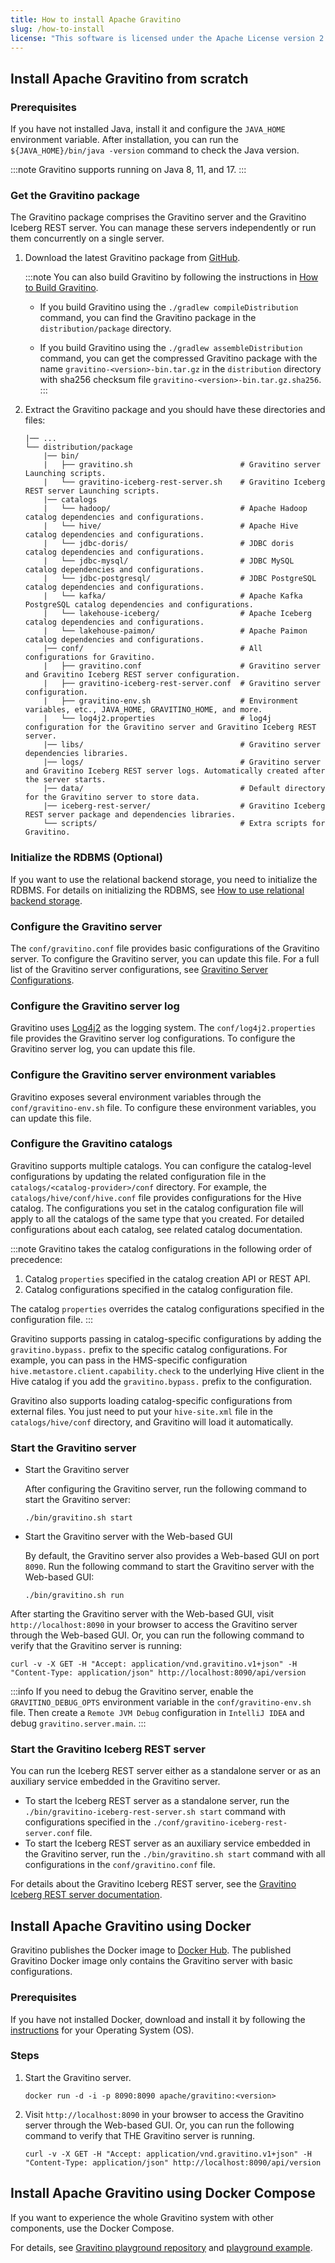 ```yaml
---
title: How to install Apache Gravitino
slug: /how-to-install
license: "This software is licensed under the Apache License version 2."
---
```


## Install Apache Gravitino from scratch

### Prerequisites

If you have not installed Java, install it and configure the `JAVA_HOME` environment variable. After installation, you can run the `${JAVA_HOME}/bin/java -version` command to check the Java version.

:::note
Gravitino supports running on Java 8, 11, and 17.
:::

### Get the Gravitino package

The Gravitino package comprises the Gravitino server and the Gravitino Iceberg REST server. You can manage these servers independently or run them concurrently on a single server.

1. Download the latest Gravitino package from [GitHub](https://github.com/apache/gravitino/releases).

    :::note
    You can also build Gravitino by following the instructions in [How to Build Gravitino](./how-to-build.md).

      - If you build Gravitino using the `./gradlew compileDistribution` command, you can find the Gravitino package in the `distribution/package` directory.

      - If you build Gravitino using the `./gradlew assembleDistribution` command, you can get the compressed Gravitino package with the name `gravitino-<version>-bin.tar.gz` in the `distribution` directory with sha256 checksum file `gravitino-<version>-bin.tar.gz.sha256`.
    :::

2. Extract the Gravitino package and you should have these directories and files:

    ```text
    |── ...
    └── distribution/package
        |── bin/
        |   ├── gravitino.sh                        # Gravitino server Launching scripts.
        |   └── gravitino-iceberg-rest-server.sh    # Gravitino Iceberg REST server Launching scripts.
        |── catalogs
        |   └── hadoop/                             # Apache Hadoop catalog dependencies and configurations.
        |   └── hive/                               # Apache Hive catalog dependencies and configurations.
        |   └── jdbc-doris/                         # JDBC doris catalog dependencies and configurations.
        |   └── jdbc-mysql/                         # JDBC MySQL catalog dependencies and configurations.
        |   └── jdbc-postgresql/                    # JDBC PostgreSQL catalog dependencies and configurations.
        |   └── kafka/                              # Apache Kafka PostgreSQL catalog dependencies and configurations.
        |   └── lakehouse-iceberg/                  # Apache Iceberg catalog dependencies and configurations.
        |   └── lakehouse-paimon/                   # Apache Paimon catalog dependencies and configurations.
        |── conf/                                   # All configurations for Gravitino.
        |   ├── gravitino.conf                      # Gravitino server and Gravitino Iceberg REST server configuration.
        |   ├── gravitino-iceberg-rest-server.conf  # Gravitino server configuration.
        |   ├── gravitino-env.sh                    # Environment variables, etc., JAVA_HOME, GRAVITINO_HOME, and more.
        |   └── log4j2.properties                   # log4j configuration for the Gravitino server and Gravitino Iceberg REST server.
        |── libs/                                   # Gravitino server dependencies libraries.
        |── logs/                                   # Gravitino server and Gravitino Iceberg REST server logs. Automatically created after the server starts.
        |── data/                                   # Default directory for the Gravitino server to store data.
        |── iceberg-rest-server/                    # Gravitino Iceberg REST server package and dependencies libraries.
        └── scripts/                                # Extra scripts for Gravitino.
    ```

### Initialize the RDBMS (Optional)

If you want to use the relational backend storage, you need to initialize the RDBMS. For details on initializing the RDBMS, see [How to use relational backend storage](./how-to-use-relational-backend-storage.md).

### Configure the Gravitino server

The `conf/gravitino.conf` file provides basic configurations of the Gravitino server. To configure the Gravitino server, you can update this file. For a full list of the Gravitino server configurations, see [Gravitino Server Configurations](./gravitino-server-config.md).

### Configure the Gravitino server log

Gravitino uses [Log4j2](https://logging.apache.org/log4j/2.x/) as the logging system. The `conf/log4j2.properties` file provides the Gravitino server log configurations. To configure the Gravitino server log, you can update this file.

### Configure the Gravitino server environment variables

Gravitino exposes several environment variables through the `conf/gravitino-env.sh` file. To configure these environment variables, you can update this file.

### Configure the Gravitino catalogs

Gravitino supports multiple catalogs. You can configure the catalog-level configurations by updating the related configuration file in the `catalogs/<catalog-provider>/conf` directory. For example, the `catalogs/hive/conf/hive.conf` file provides configurations for the Hive catalog. The configurations you set in the catalog configuration file will apply to all the catalogs of the same type that you created. For detailed configurations about each catalog, see related catalog documentation.

:::note
Gravitino takes the catalog configurations in the following order of precedence:

1. Catalog `properties` specified in the catalog creation API or REST API.
2. Catalog configurations specified in the catalog configuration file.

The catalog `properties` overrides the catalog configurations specified in the configuration file.
:::

Gravitino supports passing in catalog-specific configurations by adding the `gravitino.bypass.` prefix to the specific catalog configurations. For example, you can pass in the HMS-specific configuration `hive.metastore.client.capability.check` to the underlying Hive client in the Hive catalog if you add the `gravitino.bypass.` prefix to the configuration.

Gravitino also supports loading catalog-specific configurations from external files. You just need to put your `hive-site.xml` file in the `catalogs/hive/conf` directory, and Gravitino will load it automatically.

### Start the Gravitino server

- Start the Gravitino server

    After configuring the Gravitino server, run the following command to start the Gravitino server:

    ```shell
    ./bin/gravitino.sh start
    ```

- Start the Gravitino server with the Web-based GUI

    By default, the Gravitino server also provides a Web-based GUI on port `8090`. Run the following command to start the Gravitino server with the Web-based GUI:

    ```shell
    ./bin/gravitino.sh run
    ```

After starting the Gravitino server with the Web-based GUI, visit `http://localhost:8090` in your browser to access the Gravitino server through the Web-based GUI. Or, you can run the following command to verify that the Gravitino server is running:

```shell
curl -v -X GET -H "Accept: application/vnd.gravitino.v1+json" -H "Content-Type: application/json" http://localhost:8090/api/version
```

:::info
If you need to debug the Gravitino server, enable the `GRAVITINO_DEBUG_OPTS` environment variable in the `conf/gravitino-env.sh` file. Then create a `Remote JVM Debug` configuration in `IntelliJ IDEA` and debug `gravitino.server.main`.
:::

### Start the Gravitino Iceberg REST server

You can run the Iceberg REST server either as a standalone server or as an auxiliary service embedded in the Gravitino server.

- To start the Iceberg REST server as a standalone server, run the `./bin/gravitino-iceberg-rest-server.sh start` command with configurations specified in the `./conf/gravitino-iceberg-rest-server.conf` file.
- To start the Iceberg REST server as an auxiliary service embedded in the Gravitino server, run the `./bin/gravitino.sh start` command with all configurations in the `conf/gravitino.conf` file.

For details about the Gravitino Iceberg REST server, see the [Gravitino Iceberg REST server documentation](./iceberg-rest-service.md).

## Install Apache Gravitino using Docker

Gravitino publishes the Docker image to [Docker Hub](https://hub.docker.com/r/apache/gravitino/tags). The published Gravitino Docker image only contains the Gravitino server with basic configurations.

### Prerequisites

If you have not installed Docker, download and install it by following the [instructions](https://docs.docker.com/get-started/get-docker/) for your Operating System (OS).

### Steps

1. Start the Gravitino server.

    ```shell
    docker run -d -i -p 8090:8090 apache/gravitino:<version>
    ```

2. Visit `http://localhost:8090` in your browser to access the Gravitino server through the Web-based GUI. Or, you can run the following command to verify that THE Gravitino server is running.

    ```shell
    curl -v -X GET -H "Accept: application/vnd.gravitino.v1+json" -H "Content-Type: application/json" http://localhost:8090/api/version
    ```

## Install Apache Gravitino using Docker Compose

If you want to experience the whole Gravitino system with other components, use the Docker Compose.

For details, see [Gravitino playground repository](https://github.com/apache/gravitino-playground) and [playground example](./how-to-use-the-playground.md).
